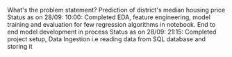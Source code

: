 What's the problem statement?
Prediction of district's median housing price
Status as on 28/09: 10:00: Completed EDA, feature engineering, model training and evaluation for few regression algorithms in notebook. End to end model development in process
Status as on 28/09: 21:15: Completed project setup, Data Ingestion i.e reading data from SQL database and storing it
